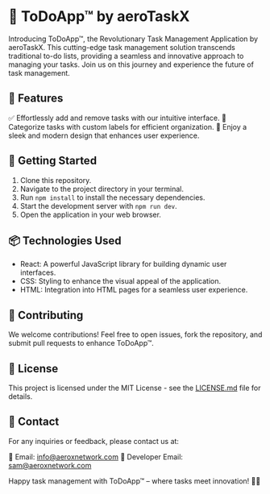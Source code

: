 # 📝 ToDoApp™ by aeroTaskX

Introducing ToDoApp™, the Revolutionary Task Management Application by aeroTaskX. This cutting-edge task management solution transcends traditional to-do lists, providing a seamless and innovative approach to managing your tasks. Join us on this journey and experience the future of task management.

## 🌟 Features

✅ Effortlessly add and remove tasks with our intuitive interface.
📂 Categorize tasks with custom labels for efficient organization.
🌈 Enjoy a sleek and modern design that enhances user experience.

## 🚀 Getting Started

1. Clone this repository.
2. Navigate to the project directory in your terminal.
3. Run `npm install` to install the necessary dependencies.
4. Start the development server with `npm run dev`.
5. Open the application in your web browser.

## 📦 Technologies Used

- React: A powerful JavaScript library for building dynamic user interfaces.
- CSS: Styling to enhance the visual appeal of the application.
- HTML: Integration into HTML pages for a seamless user experience.

## 🤝 Contributing

We welcome contributions! Feel free to open issues, fork the repository, and submit pull requests to enhance ToDoApp™.

## 📃 License

This project is licensed under the MIT License - see the [LICENSE.md](LICENSE.md) file for details.

## 📧 Contact

For any inquiries or feedback, please contact us at:

📧 Email: info@aeroxnetwork.com
📧 Developer Email: sam@aeroxnetwork.com

Happy task management with ToDoApp™ – where tasks meet innovation! 📅✨
